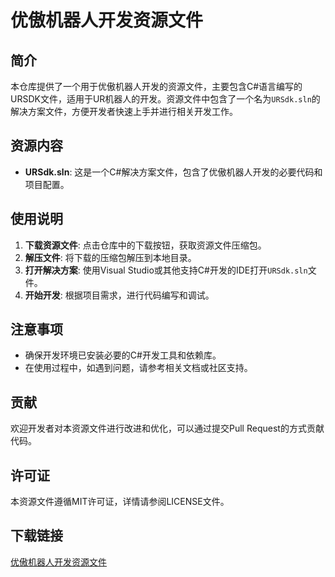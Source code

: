 # 优傲机器人开发资源文件

## 简介

本仓库提供了一个用于优傲机器人开发的资源文件，主要包含C#语言编写的URSDK文件，适用于UR机器人的开发。资源文件中包含了一个名为`URSdk.sln`的解决方案文件，方便开发者快速上手并进行相关开发工作。

## 资源内容

- **URSdk.sln**: 这是一个C#解决方案文件，包含了优傲机器人开发的必要代码和项目配置。

## 使用说明

1. **下载资源文件**: 点击仓库中的下载按钮，获取资源文件压缩包。
2. **解压文件**: 将下载的压缩包解压到本地目录。
3. **打开解决方案**: 使用Visual Studio或其他支持C#开发的IDE打开`URSdk.sln`文件。
4. **开始开发**: 根据项目需求，进行代码编写和调试。

## 注意事项

- 确保开发环境已安装必要的C#开发工具和依赖库。
- 在使用过程中，如遇到问题，请参考相关文档或社区支持。

## 贡献

欢迎开发者对本资源文件进行改进和优化，可以通过提交Pull Request的方式贡献代码。

## 许可证

本资源文件遵循MIT许可证，详情请参阅LICENSE文件。

## 下载链接

[优傲机器人开发资源文件](https://pan.quark.cn/s/93e215d29c24)